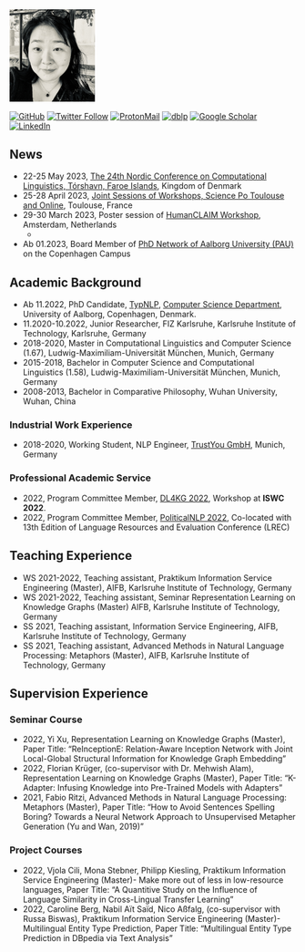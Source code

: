 <img src="personal/images/IMG_7721.jpg" width="150" style="align-content: center"/>

[![GitHub](https://img.shields.io/github/followers/siebeniris?style=social)](https://github.com/siebeniris)
[![Twitter Follow](https://img.shields.io/twitter/follow/YiyiChen?style=social)](https://twitter.com/YiyiChen)
[![ProtonMail](https://img.shields.io/badge/ProtonMail-8B89CC)](mailto:chen.yiyi@pm.me)
[![dblp](https://a11ybadges.com/badge?logo=dblp)](https://dblp.org/pid/71/1-2.html)
[![Google Scholar](https://a11ybadges.com/badge?logo=googlescholar)](https://scholar.google.com/citations?user=nCLP2jcAAAAJ)
[![LinkedIn](https://img.shields.io/badge/LinkedIn-0077B5?style=for-the-badge&logo=linkedin&logoColor=white)](https://www.linkedin.com/in/yiyi-chen-1005571b4)

[//]: # (My Résumé: <a href="CV.pdf"> CV </a>)

## News
* 22-25 May 2023, [The 24th Nordic Conference on Computational Linguistics, Tórshavn, Faroe Islands](https://www.nodalida2023.fo/), Kingdom of Denmark
* 25-28 April 2023, [Joint Sessions of Workshops, Science Po Toulouse and Online](https://ecpr.eu/JointSessions), Toulouse, France
* 29-30 March 2023, Poster session of [HumanCLAIM Workshop](https://clap-lab.github.io/workshop), Amsterdam, Netherlands
  * <object data="{{Colex2lang_poster.pdf}}" width="1000" height="1000" type='application/pdf'/></object>
* Ab 01.2023, Board Member of [PhD Network of Aalborg University (PAU)](https://www.facebook.com/groups/PAUNetwork) on the Copenhagen Campus


## Academic Background
* Ab 11.2022, PhD Candidate, [TypNLP](https://twitter.com/TypNLP), [Computer Science Department](https://www.cs.aau.dk/), University of Aalborg, Copenhagen, Denmark.
* 11.2020-10.2022, Junior Researcher, FIZ Karlsruhe, Karlsruhe Institute of Technology, Karlsruhe, Germany
* 2018-2020, Master in  Computational Linguistics and Computer Science (1.67), Ludwig-Maximiliam-Universität München, Munich, Germany
* 2015-2018, Bachelor in Computer Science and Computational Linguistics (1.58), Ludwig-Maximiliam-Universität München, Munich, Germany
* 2008-2013, Bachelor in Comparative Philosophy, Wuhan University, Wuhan, China

### Industrial Work Experience

* 2018-2020, Working Student, NLP Engineer, [TrustYou GmbH](https://www.trustyou.com/), Munich, Germany

### Professional Academic Service
* 2022, Program Committee Member, [DL4KG 2022](https://alammehwish.github.io/dl4kg2022/), Workshop at **ISWC 2022**.
* 2022, Program Committee Member, [PoliticalNLP 2022](https://sites.google.com/view/politicalnlp2022/home
  ), Co-located with 13th Edition of Language Resources and Evaluation Conference (LREC)

## Teaching Experience

* WS 2021-2022, Teaching assistant, Praktikum Information Service Engineering (Master), AIFB, Karlsruhe Institute of Technology, Germany
* WS 2021-2022, Teaching assistant, Seminar Representation Learning on Knowledge Graphs (Master) AIFB, Karlsruhe Institute of Technology, Germany
* SS 2021, Teaching assistant, Information Service Engineering, AIFB, Karlsruhe Institute of Technology, Germany
* SS 2021, Teaching assistant, Advanced Methods in Natural Language Processing: Metaphors (Master), AIFB, Karlsruhe Institute of Technology, Germany

## Supervision Experience

### Seminar Course

* 2022, Yi Xu, Representation Learning on Knowledge Graphs (Master), Paper Title: “ReInceptionE: Relation-Aware Inception Network with Joint Local-Global Structural Information for Knowledge Graph Embedding”
* 2022, Florian Krüger, (co-supervisor with Dr. Mehwish Alam), Representation Learning on Knowledge Graphs (Master), Paper Title: “K-Adapter: Infusing Knowledge into Pre-Trained Models with Adapters”
* 2021, Fabio Ritzi, Advanced Methods in Natural Language Processing: Metaphors (Master),  Paper Title: “How to Avoid Sentences Spelling Boring? Towards a Neural Network Approach to Unsupervised Metapher Generation (Yu and Wan, 2019)”

### Project Courses

* 2022, Vjola Cili, Mona Stebner, Philipp Kiesling, Praktikum Information Service Engineering (Master)- Make more out of less in low-resource languages, Paper Title: “A Quantitive Study on the Influence of Language Similarity in Cross-Lingual Transfer Learning”
* 2022, Caroline Berg, Nabil Aït Saïd, Nico Aßfalg, (co-supervisor with Russa Biswas), Praktikum Information Service Engineering (Master)- Multilingual Entity Type Prediction, Paper Title: “Multilingual Entity Type Prediction in DBpedia via Text Analysis”


[//]: # ()
[//]: # (## Notes )

[//]: # ()
[//]: # (### Set up M1 Max for Deep Learning)

[//]: # ()
[//]: # (More Detaill: [https://siebeniris.github.io/M1MAX/]&#40;https://siebeniris.github.io/M1MAX/&#41;)

[//]: # ()
